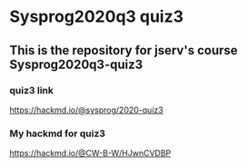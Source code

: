 # Sysprog2020q3 quiz3

## This is the repository for jserv's course Sysprog2020q3-quiz3

### quiz3 link
https://hackmd.io/@sysprog/2020-quiz3

### My hackmd for quiz3
https://hackmd.io/@CW-B-W/HJwnCVDBP
